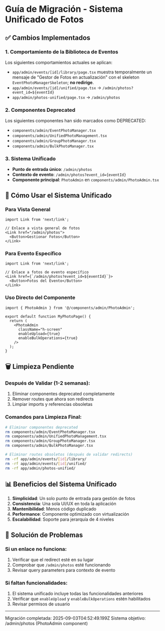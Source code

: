 # Guía de Migración - Sistema Unificado de Fotos

## ✅ Cambios Implementados

### 1. Comportamiento de la Biblioteca de Eventos
Los siguientes comportamientos actuales se aplican:

- `app/admin/events/[id]/library/page.tsx` muestra temporalmente un mensaje de "Gestor de Fotos en actualización" con el skeleton `EventPhotoManagerSkeleton`; **no redirige**.
- `app/admin/events/[id]/unified/page.tsx` → `/admin/photos?event_id=${eventId}`
- `app/admin/photos-unified/page.tsx` → `/admin/photos`

### 2. Componentes Deprecated
Los siguientes componentes han sido marcados como DEPRECATED:

- `components/admin/EventPhotoManager.tsx`
- `components/admin/UnifiedPhotoManagement.tsx`
- `components/admin/GroupPhotoManager.tsx`
- `components/admin/BulkPhotoManager.tsx`

### 3. Sistema Unificado
- **Punto de entrada único**: `/admin/photos`
- **Contexto de evento**: `/admin/photos?event_id={eventId}`
- **Componente principal**: `PhotoAdmin` en `components/admin/PhotoAdmin.tsx`

## 🚀 Cómo Usar el Sistema Unificado

### Para Vista General
```tsx
import Link from 'next/link';

// Enlace a vista general de fotos
<Link href="/admin/photos">
  <Button>Gestionar Fotos</Button>
</Link>
```

### Para Evento Específico
```tsx
import Link from 'next/link';

// Enlace a fotos de evento específico
<Link href={`/admin/photos?event_id=${eventId}`}>
  <Button>Fotos del Evento</Button>
</Link>
```

### Uso Directo del Componente
```tsx
import { PhotoAdmin } from '@/components/admin/PhotoAdmin';

export default function MyPhotoPage() {
  return (
    <PhotoAdmin
      className="h-screen"
      enableUpload={true}
      enableBulkOperations={true}
    />
  );
}
```

## 🗑️ Limpieza Pendiente

### Después de Validar (1-2 semanas):
1. Eliminar componentes deprecated completamente
2. Remover routes que ahora son redirects
3. Limpiar imports y referencias obsoletas

### Comandos para Limpieza Final:
```bash
# Eliminar componentes deprecated
rm components/admin/EventPhotoManager.tsx
rm components/admin/UnifiedPhotoManagement.tsx
rm components/admin/GroupPhotoManager.tsx
rm components/admin/BulkPhotoManager.tsx

# Eliminar routes obsoletos (después de validar redirects)
rm -rf app/admin/events/[id]/library/
rm -rf app/admin/events/[id]/unified/
rm -rf app/admin/photos-unified/
```

## 📊 Beneficios del Sistema Unificado

1. **Simplicidad**: Un solo punto de entrada para gestión de fotos
2. **Consistencia**: Una sola UI/UX en toda la aplicación  
3. **Mantenibilidad**: Menos código duplicado
4. **Performance**: Componente optimizado con virtualización
5. **Escalabilidad**: Soporte para jerarquía de 4 niveles

## 🔧 Solución de Problemas

### Si un enlace no funciona:
1. Verificar que el redirect esté en su lugar
2. Comprobar que `/admin/photos` esté funcionando
3. Revisar query parameters para contexto de evento

### Si faltan funcionalidades:
1. El sistema unificado incluye todas las funcionalidades anteriores
2. Verificar que `enableUpload` y `enableBulkOperations` estén habilitados
3. Revisar permisos de usuario

---

Migración completada: 2025-09-03T04:52:49.199Z
Sistema objetivo: /admin/photos (PhotoAdmin component)
